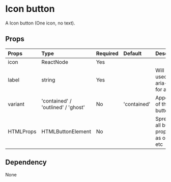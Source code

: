 # Icon button

A Icon button (One icon, no text).

## Props

| Props     | Type                               | Required | Default     | Description                                     |
| :-------- | :--------------------------------- | :------- | :---------- | :---------------------------------------------- |
| icon      | ReactNode                          | Yes      |             |                                                 |
| label     | string                             | Yes      |             | Will be used as aria-label for a11y             |
| variant   | 'contained' / 'outlined' / 'ghost' | No       | 'contained' | Appearance of the button                        |
| HTMLProps | HTMLButtonElement                  | No       |             | Spreading all button props, such as onClick etc |

## Dependency

None
